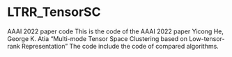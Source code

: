 # LTRR_TensorSC
AAAI 2022 paper code
This is the code of the AAAI 2022 paper 
Yicong He, George K. Atia “Multi-mode Tensor Space Clustering based on Low-tensor-rank Representation”
The code include the code of compared algorithms.
